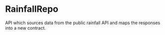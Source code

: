 # RainfallRepo
API which sources data from the public rainfall API and maps the responses into a new contract.
